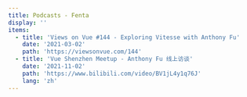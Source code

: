 ```yaml
---
title: Podcasts - Fenta
display: ''
items:
  - title: 'Views on Vue #144 - Exploring Vitesse with Anthony Fu'
    date: '2021-03-02'
    path: 'https://viewsonvue.com/144'
  - title: 'Vue Shenzhen Meetup - Anthony Fu 线上访谈'
    date: '2021-11-02'
    path: 'https://www.bilibili.com/video/BV1jL4y1q76J'
    lang: 'zh'
---
```


<SubNav/>

<ClientOnly>
  <Plum/>
</ClientOnly>

<ListPosts :posts="frontmatter.items.reverse()" />

